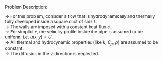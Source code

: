 Problem Description:  
  
-> For this problem, consider a flow that is hydrodynamically and thermally fully developed inside a square duct of side $L$.  
-> The walls are imposed with a constant heat flux $q$.  
-> For simplicity, the velocity profile inside the pipe is assumed to be uniform, i.e. $u(x, y) = U$.  
-> All thermal and hydrodynamic properties (like $k$, $C_p$, $\rho$) are assumed to be constant.  
-> The diffusion in the $z$-direction is neglected.  

